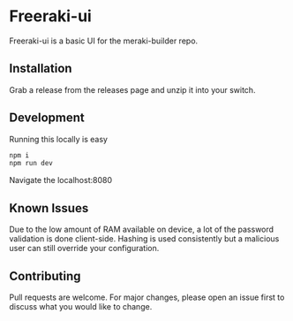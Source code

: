 # Freeraki-ui
Freeraki-ui is a basic UI for the meraki-builder repo.

## Installation
Grab a release from the releases page and unzip it into your switch.

## Development
Running this locally is easy
```bash
npm i
npm run dev
```
Navigate the localhost:8080

## Known Issues
Due to the low amount of RAM available on device, a lot of the password validation is done client-side. Hashing is used consistently but a malicious user can still override your configuration.

## Contributing
Pull requests are welcome. For major changes, please open an issue first to discuss what you would like to change.